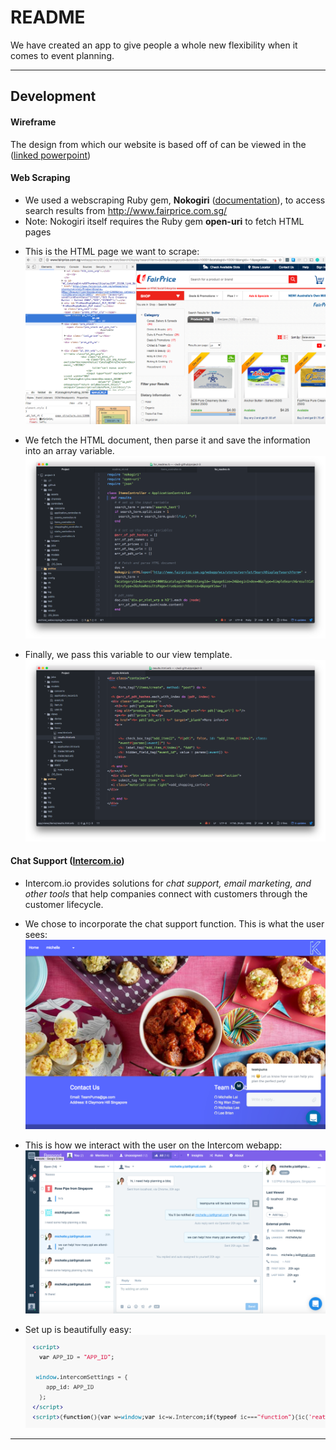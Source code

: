 # README

We have created an app to give people a whole new flexibility when it comes to event planning.

---

## Development

#### Wireframe
The design from which our website is based off of can be viewed in the ([linked powerpoint](https://docs.google.com/presentation/d/1ml9hg4V50Hcqb_tYOU9-8_3El5K8Qn-v4llbk1H_qno/edit#slide=id.p))

#### Web Scraping
- We used a webscraping Ruby gem, __Nokogiri__ ([documentation](https://github.com/sparklemotion/nokogiri)), to access search results from http://www.fairprice.com.sg/
- Note: Nokogiri itself requires the Ruby gem __open-uri__ to fetch HTML pages

* This is the HTML page we want to scrape:
![](/app/assets/images/ntuc_search_results.png)

* We fetch the HTML document, then parse it and save the information into an array variable.
![](/app/assets/images/nokogiri.png)

* Finally, we pass this variable to our view template.
![](/app/assets/images/nokogiri_view.png)

#### Chat Support ([Intercom.io](intercom.io))
- Intercom.io provides solutions for _chat support, email marketing, and other tools_ that help companies connect with customers through the customer lifecycle.

* We chose to incorporate the chat support function. This is what the user sees:
![](/app/assets/images/intercom_customer.png)

* This is how we interact with the user on the Intercom webapp:
![](/app/assets/images/intercom_agent.png)

* Set up is beautifully easy:
![](/app/assets/images/intercom_setup.png)

---
